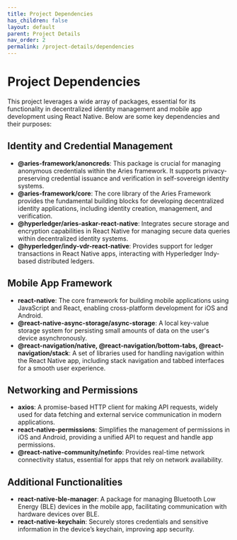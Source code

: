 ```yaml
---
title: Project Dependencies
has_children: false
layout: default
parent: Project Details
nav_order: 2
permalink: /project-details/dependencies
---
```


# Project Dependencies

This project leverages a wide array of packages, essential for its functionality in decentralized identity management and mobile app development using React Native. Below are some key dependencies and their purposes:

## Identity and Credential Management

- **@aries-framework/anoncreds**: This package is crucial for managing anonymous credentials within the Aries framework. It supports privacy-preserving credential issuance and verification in self-sovereign identity systems.
- **@aries-framework/core**: The core library of the Aries Framework provides the fundamental building blocks for developing decentralized identity applications, including identity creation, management, and verification.
- **@hyperledger/aries-askar-react-native**: Integrates secure storage and encryption capabilities in React Native for managing secure data queries within decentralized identity systems.
- **@hyperledger/indy-vdr-react-native**: Provides support for ledger transactions in React Native apps, interacting with Hyperledger Indy-based distributed ledgers.

## Mobile App Framework

- **react-native**: The core framework for building mobile applications using JavaScript and React, enabling cross-platform development for iOS and Android.
- **@react-native-async-storage/async-storage**: A local key-value storage system for persisting small amounts of data on the user's device asynchronously.
- **@react-navigation/native, @react-navigation/bottom-tabs, @react-navigation/stack**: A set of libraries used for handling navigation within the React Native app, including stack navigation and tabbed interfaces for a smooth user experience.

## Networking and Permissions

- **axios**: A promise-based HTTP client for making API requests, widely used for data fetching and external service communication in modern applications.
- **react-native-permissions**: Simplifies the management of permissions in iOS and Android, providing a unified API to request and handle app permissions.
- **@react-native-community/netinfo**: Provides real-time network connectivity status, essential for apps that rely on network availability.

## Additional Functionalities

- **react-native-ble-manager**: A package for managing Bluetooth Low Energy (BLE) devices in the mobile app, facilitating communication with hardware devices over BLE.
- **react-native-keychain**: Securely stores credentials and sensitive information in the device’s keychain, improving app security.
